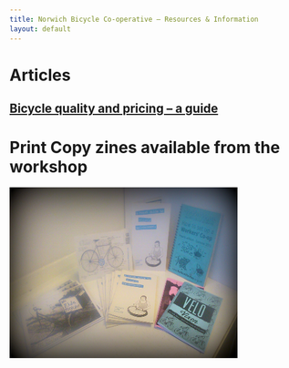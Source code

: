 ```yaml
---
title: Norwich Bicycle Co-operative – Resources & Information
layout: default
---
```


# Articles

## [Bicycle quality and pricing – a guide](http://www.norwichbicyclerepaircoop.co.uk/resources-information/quality-pricing-guide/)

# Print Copy zines available from the workshop

<img src="/static/images/Zines_for_sale.jpg" width="400" height="300" />
